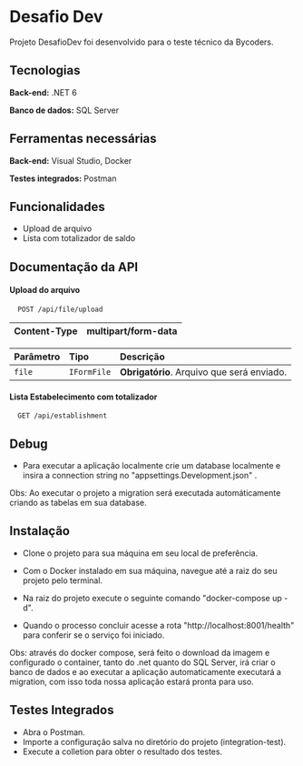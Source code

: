 
# Desafio Dev

Projeto DesafioDev foi desenvolvido para o teste técnico da Bycoders. 




## Tecnologias

**Back-end:** .NET 6

**Banco de dados:** SQL Server

## Ferramentas necessárias

**Back-end:** Visual Studio, Docker

**Testes integrados:** Postman


## Funcionalidades

- Upload de arquivo
- Lista com totalizador de saldo


## Documentação da API

#### Upload do arquivo

```http
  POST /api/file/upload
```
| Content-Type | multipart/form-data |
| :----------- | :------------------


| Parâmetro   | Tipo       | Descrição                           |
| :---------- | :--------- | :---------------------------------- |
| `file` | `IFormFile` | **Obrigatório**. Arquivo que será enviado. |

#### Lista Estabelecimento com totalizador

```http
  GET /api/establishment
```
## Debug

- Para executar a aplicação localmente crie um database localmente e insira a connection string no "appsettings.Development.json" .

Obs: Ao executar o projeto a migration será executada automáticamente criando as tabelas em sua database.

## Instalação

- Clone o projeto para sua máquina em seu local de preferência.

- Com o Docker instalado em sua máquina, navegue até a raiz do seu projeto pelo terminal. 

- Na raiz do projeto execute o seguinte comando "docker-compose up -d".

- Quando o processo concluir acesse a rota "http://localhost:8001/health" para conferir se o serviço foi iniciado.

Obs: através do docker compose, será feito o download da imagem e configurado o container, tanto do .net quanto do SQL Server, irá criar o banco de dados e ao executar a aplicação automaticamente executará a migration, com isso toda nossa aplicação estará pronta para uso.


## Testes Integrados

- Abra o Postman.
- Importe a configuração salva no diretório do projeto (integration-test).
- Execute a colletion para obter o resultado dos testes.